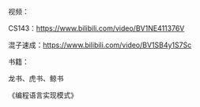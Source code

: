 视频：

CS143：https://www.bilibili.com/video/BV1NE411376V

混子速成：https://www.bilibili.com/video/BV1SB4y1S7Sc

书籍：

龙书、虎书、鲸书

《编程语言实现模式》


